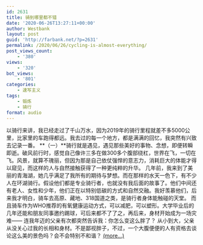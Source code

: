 ```yaml
---
id: 2631
title: 骑到哪里都不错
date: '2020-06-26T13:27:11+00:00'
author: Westbank
layout: post
guid: 'http://farbank.net/?p=2631'
permalink: /2020/06/26/cycling-is-almost-everything/
post_views_count:
    - '380'
views:
    - '320'
bot_views:
    - '801'
categories:
    - 速写主义
tags:
    - 锻炼
    - 骑行
format: audio
---
```


以骑行来讲，我已经走过了千山万水，因为2019年的骑行里程就差不多5000公里，比家里的车跑得都远。我去过的每一个地方，都是满满的回忆，我突然有兴致去记录一番。 **（一）**骑行就是遇见，遇见那些美好的事物、念想，即便转瞬即逝。破风前行时，感觉自己像许三多在做300多个腹部绕杠，世界在飞，一切在飞。风景，就算不瑰丽，但因为那是自己依仗强悍的意志力，消耗巨大的体能才得以窥见，而这样的人与自然接触获得了一种更纯粹的升华。 几年前，我来到了美丽的青海湖，她几乎满足了我所有的期待与梦想。而在那样的水天一色下，有不少人在环湖骑行。假设他们都是专业骑行者，也就没有我后面的故事了。他们中间还有老人、女性和少年，他们正在以特别低碳的方式和自然交融。我好羡慕他们，后来我才明白，骑车去高原、藏地、318国道之类，是骑行者身体能触碰的天堂。 而且骑车作为WHO推荐的有氧健康运动方式，可以减肥，可以塑形。大学毕业后的几年还能和朋友同事邀约踢球，可后来都不了了之，再后来，身材开始成为一场灾难—— 连我年迈的父亲有次都突然告诉我：你怎么变这么胖了？ 从小到大，父亲从没关心过我的长相和身材。不是鄙视胖子，不过，一个大腹便便的人有资格去谈论这么美的景色吗？会不会特别不和谐？ [<span aria-label="Continue reading 骑到哪里都不错">(more…)</span>](http://farbank.net/2020/06/26/cycling-is-almost-everything/#more-2631)